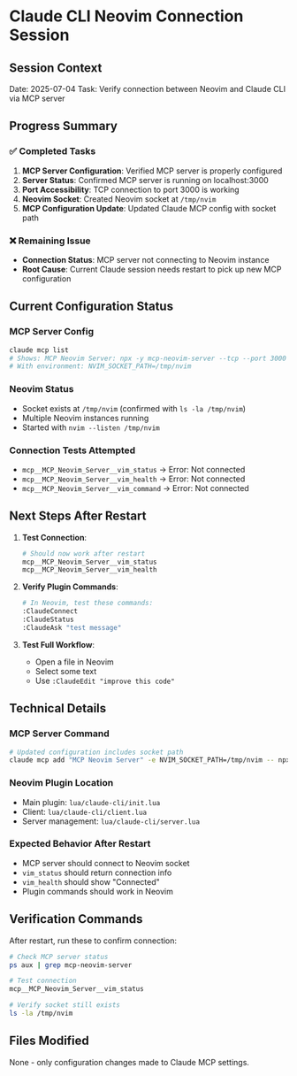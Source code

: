 # Claude CLI Neovim Connection Session

## Session Context
Date: 2025-07-04
Task: Verify connection between Neovim and Claude CLI via MCP server

## Progress Summary

### ✅ Completed Tasks
1. **MCP Server Configuration**: Verified MCP server is properly configured
2. **Server Status**: Confirmed MCP server is running on localhost:3000
3. **Port Accessibility**: TCP connection to port 3000 is working
4. **Neovim Socket**: Created Neovim socket at `/tmp/nvim` 
5. **MCP Configuration Update**: Updated Claude MCP config with socket path

### ❌ Remaining Issue
- **Connection Status**: MCP server not connecting to Neovim instance
- **Root Cause**: Current Claude session needs restart to pick up new MCP configuration

## Current Configuration Status

### MCP Server Config
```bash
claude mcp list
# Shows: MCP Neovim Server: npx -y mcp-neovim-server --tcp --port 3000 --host localhost
# With environment: NVIM_SOCKET_PATH=/tmp/nvim
```

### Neovim Status
- Socket exists at `/tmp/nvim` (confirmed with `ls -la /tmp/nvim`)
- Multiple Neovim instances running
- Started with `nvim --listen /tmp/nvim`

### Connection Tests Attempted
- `mcp__MCP_Neovim_Server__vim_status` → Error: Not connected
- `mcp__MCP_Neovim_Server__vim_health` → Error: Not connected  
- `mcp__MCP_Neovim_Server__vim_command` → Error: Not connected

## Next Steps After Restart

1. **Test Connection**:
   ```bash
   # Should now work after restart
   mcp__MCP_Neovim_Server__vim_status
   mcp__MCP_Neovim_Server__vim_health
   ```

2. **Verify Plugin Commands**:
   ```bash
   # In Neovim, test these commands:
   :ClaudeConnect
   :ClaudeStatus
   :ClaudeAsk "test message"
   ```

3. **Test Full Workflow**:
   - Open a file in Neovim
   - Select some text
   - Use `:ClaudeEdit "improve this code"`

## Technical Details

### MCP Server Command
```bash
# Updated configuration includes socket path
claude mcp add "MCP Neovim Server" -e NVIM_SOCKET_PATH=/tmp/nvim -- npx -y mcp-neovim-server --tcp --port 3000 --host localhost
```

### Neovim Plugin Location
- Main plugin: `lua/claude-cli/init.lua`
- Client: `lua/claude-cli/client.lua`
- Server management: `lua/claude-cli/server.lua`

### Expected Behavior After Restart
- MCP server should connect to Neovim socket
- `vim_status` should return connection info
- `vim_health` should show "Connected"
- Plugin commands should work in Neovim

## Verification Commands
After restart, run these to confirm connection:
```bash
# Check MCP server status
ps aux | grep mcp-neovim-server

# Test connection
mcp__MCP_Neovim_Server__vim_status

# Verify socket still exists
ls -la /tmp/nvim
```

## Files Modified
None - only configuration changes made to Claude MCP settings.